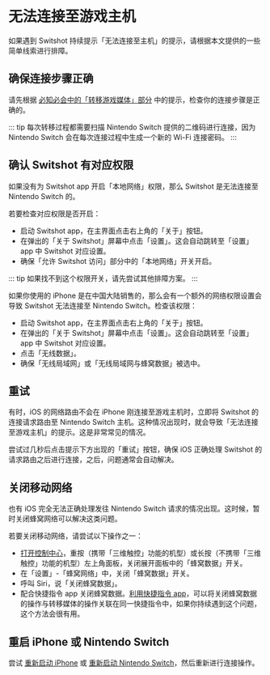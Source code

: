 # 无法连接至游戏主机

如果遇到 Switshot 持续提示「无法连接至主机」的提示，请根据本文提供的一些简单线索进行排障。

## 确保连接步骤正确

请先根据 [必知必会中的「转移游戏媒体」部分](/zh-cn/basic/transfer.md) 中的提示，检查你的连接步骤是正确的。

::: tip
每次转移过程都需要扫描 Nintendo Switch 提供的二维码进行连接，因为 Nintendo Switch 会在每次连接过程中生成一个新的 Wi-Fi 连接密码。
:::

## 确认 Switshot 有对应权限

如果没有为 Switshot app 开启「本地网络」权限，那么 Switshot 是无法连接至 Nintendo Switch 的。

若要检查对应权限是否开启：

- 启动 Switshot app，在主界面点击右上角的「关于」按钮。
- 在弹出的「关于 Switshot」屏幕中点击「设置」。这会自动跳转至「设置」app 中 Switshot 对应设置。
- 确保「允许 Switshot 访问」部分中的「本地网络」开关开启。

::: tip
如果找不到这个权限开关，请先尝试其他排障方案。
:::

如果你使用的 iPhone 是在中国大陆销售的，那么会有一个额外的网络权限设置会导致 Switshot 无法连接至 Nintendo Switch。检查该权限：

- 启动 Switshot app，在主界面点击右上角的「关于」按钮。
- 在弹出的「关于 Switshot」屏幕中点击「设置」。这会自动跳转至「设置」app 中 Switshot 对应设置。
- 点击「无线数据」。
- 确保「无线局域网」或「无线局域网与蜂窝数据」被选中。

## 重试

有时，iOS 的网络路由不会在 iPhone 刚连接至游戏主机时，立即将 Switshot 的连接请求路由至 Nintendo Switch 主机。这种情况出现时，就会导致「无法连接至游戏主机」的提示。这是非常常见的情况。

尝试过几秒后点击提示下方出现的「重试」按钮，确保 iOS 正确处理 Switshot 的请求路由之后进行连接，之后，问题通常会自动解决。

## 关闭移动网络

也有 iOS 完全无法正确处理发往 Nintendo Switch 请求的情况出现。这时候，暂时关闭蜂窝网络可以解决这类问题。

若要关闭移动网络，请尝试以下操作之一：

- [打开控制中心](https://support.apple.com/zh-cn/HT202769)，重按（携带「三维触控」功能的机型）或长按（不携带「三维触控」功能的机型）左上角面板，关闭展开面板中的「蜂窝数据」开关。
- 在「设置」-「蜂窝网络」中，关闭「蜂窝数据」开关。
- 呼叫 Siri，说「关闭蜂窝数据」。
- 配合快捷指令 app 关闭蜂窝数据。[利用快捷指令 app](/zh-cn/basic/shortcut.md)，可以将关闭蜂窝数据的操作与转移媒体的操作关联在同一快捷指令中，如果你持续遇到这个问题，这个方法会很有用。

## 重启 iPhone 或 Nintendo Switch

尝试 [重新启动 iPhone](https://support.apple.com/zh-cn/HT201559) 或 [重新启动 Nintendo Switch](https://www.youtube.com/watch?v=2dACFDmgXDo)，然后重新进行连接操作。